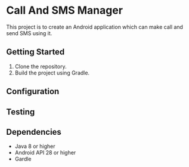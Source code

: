 # Call And SMS Manager

This project is to create an Android application which can make call and send SMS using it.

## Getting Started

1. Clone the repository.
2. Build the project using Gradle.


## Configuration

## Testing

## Dependencies
- Java 8 or higher
- Android API 28 or higher
- Gardle

